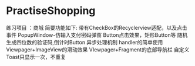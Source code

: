 # PractiseShopping
练习项目 ：商城
简要功能如下:
带有CheckBox的Recyclerview适配，以及点击事件
PopupWindow-仿输入支付密码弹窗
Button点击效果，矩形Button等
随机生成四位数的验证码,倒计时Button
异步处理机制 handler的简单使用
Viewpager+ImageView的滑动效果
VIewpager+Fragment的底部导航栏
自定义Toast只显示一次，不重复
